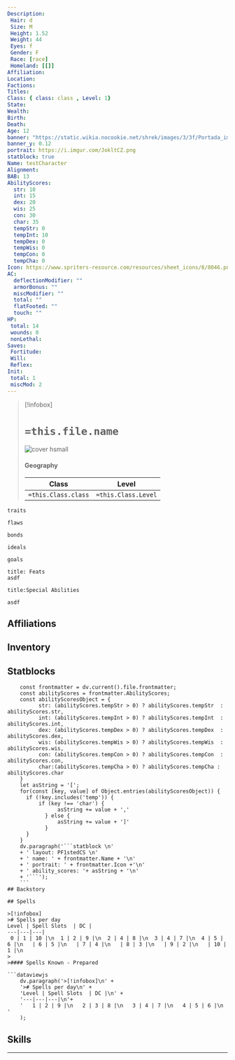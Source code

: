 ```yaml
---
Description:
 Hair: d
 Size: M
 Height: 1.52
 Weight: 44
 Eyes: f
 Gender: F
 Race: [race]
 Homeland: [[]]
Affiliation: 
Location: 
Factions: 
Titles: 
Class: { class: class , Level: 1}
State: 
Wealth: 
Birth: 
Death: 
Age: 12 
banner: "https://static.wikia.nocookie.net/shrek/images/3/3f/Portada_img.jpg/revision/latest?cb=20100719002911&path-prefix=es"
banner_y: 0.12
portrait: https://i.imgur.com/JokltCZ.png
statblock: true
Name: testCharacter
Alignment: 
BAB: 13 
AbilityScores:
  str: 10
  int: 15
  dex: 20
  wis: 25
  con: 30
  char: 35
  tempStr: 0
  tempInt: 10
  tempDex: 0
  tempWis: 0
  tempCon: 0
  tempCha: 0
Icon: https://www.spriters-resource.com/resources/sheet_icons/8/8046.png?updated=1460948133
AC:
  deflectionModifier: ""
  armorBonus: ""
  miscModifier: ""
  total: ""
  flatFooted: ""
  touch: ""
HP: 
 total: 14
 wounds: 0
 nonLethal: 
Saves:
 Fortitude: 
 Will:
 Reflex:
Init: 
 total: 1
 miscMod: 2
---
```


>[!infobox]
># `=this.file.name` 
>![cover hsmall](https://i.imgur.com/JokltCZ.png)
>#### Geography
>Class | Level  |
> ---|---|
> `=this.Class.class`|`=this.Class.Level`

```ad-Tr
traits
```

```ad-fw
flaws
```

```ad-Bd
bonds
```

```ad-idl
ideals
```

```ad-goals
goals
```

```ad-ft
title: Feats
asdf

```

```ad-sk
title:Special Abilities

asdf
```
## Affiliations

## Inventory

## Statblocks
```dataviewjs
	const frontmatter = dv.current().file.frontmatter;
	const abilityScores = frontmatter.AbilityScores;
	const abilityScoresObject = {
		  str: (abilityScores.tempStr > 0) ? abilityScores.tempStr  : abilityScores.str,
		  int: (abilityScores.tempInt > 0) ? abilityScores.tempInt  : abilityScores.int,
		  dex: (abilityScores.tempDex > 0) ? abilityScores.tempDex  : abilityScores.dex,
		  wis: (abilityScores.tempWis > 0) ? abilityScores.tempWis  : abilityScores.wis, 
		  con: (abilityScores.tempCon > 0) ? abilityScores.tempCon  : abilityScores.con, 
		  char:(abilityScores.tempCha > 0) ? abilityScores.tempCha : abilityScores.char 
	}
	let asString = '[';
	for(const [key, value] of Object.entries(abilityScoresObject)) {
	  if (!key.includes('temp')) {
		  if (key !== 'char') {
				asString += value + ','
			} else {
				asString += value + ']'
			}
	  }	
	}
	dv.paragraph('```statblock \n' 
	+ ' layout: PF1stedCS \n' 
	+ ' name: ' + frontmatter.Name + '\n'
	+ ' portrait: ' + frontmatter.Icon +'\n'
	+ ' ability_scores: '+ asString + '\n'
	+ '```');
	```
## Backstory

## Spells

>[!infobox]
># Spells per day
Level | Spell Slots  | DC | 
---|---|---|
 0 | 1 | 10 |\n  1 | 2 | 9 |\n  2 | 4 | 8 |\n  3 | 4 | 7 |\n  4 | 5 | 6 |\n   | 6 | 5 |\n   | 7 | 4 |\n   | 8 | 3 |\n   | 9 | 2 |\n   | 10 | 1 |\n 
>
>#### Spells Known - Prepared

```dataviewjs
	dv.paragraph('>[!infobox]\n' + 
	'># Spells per day\n' +
	'Level | Spell Slots  | DC |\n' +
	'---|---|---|\n'+
	'   1 | 2 | 9 |\n   2 | 3 | 8 |\n   3 | 4 | 7 |\n   4 | 5 | 6 |\n      '
	);
```





## Skills


---